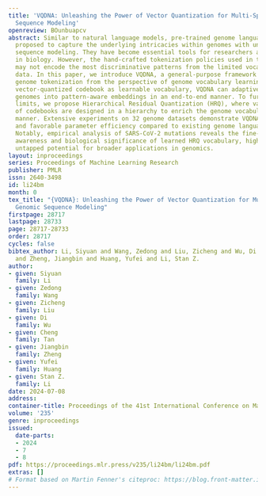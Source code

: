 ```yaml
---
title: 'VQDNA: Unleashing the Power of Vector Quantization for Multi-Species Genomic
  Sequence Modeling'
openreview: BOunbuapcv
abstract: Similar to natural language models, pre-trained genome language models are
  proposed to capture the underlying intricacies within genomes with unsupervised
  sequence modeling. They have become essential tools for researchers and practitioners
  in biology. However, the hand-crafted tokenization policies used in these models
  may not encode the most discriminative patterns from the limited vocabulary of genomic
  data. In this paper, we introduce VQDNA, a general-purpose framework that renovates
  genome tokenization from the perspective of genome vocabulary learning. By leveraging
  vector-quantized codebook as learnable vocabulary, VQDNA can adaptively tokenize
  genomes into pattern-aware embeddings in an end-to-end manner. To further push its
  limits, we propose Hierarchical Residual Quantization (HRQ), where varying scales
  of codebooks are designed in a hierarchy to enrich the genome vocabulary in a coarse-to-fine
  manner. Extensive experiments on 32 genome datasets demonstrate VQDNA’s superiority
  and favorable parameter efficiency compared to existing genome language models.
  Notably, empirical analysis of SARS-CoV-2 mutations reveals the fine-grained pattern
  awareness and biological significance of learned HRQ vocabulary, highlighting its
  untapped potential for broader applications in genomics.
layout: inproceedings
series: Proceedings of Machine Learning Research
publisher: PMLR
issn: 2640-3498
id: li24bm
month: 0
tex_title: "{VQDNA}: Unleashing the Power of Vector Quantization for Multi-Species
  Genomic Sequence Modeling"
firstpage: 28717
lastpage: 28733
page: 28717-28733
order: 28717
cycles: false
bibtex_author: Li, Siyuan and Wang, Zedong and Liu, Zicheng and Wu, Di and Tan, Cheng
  and Zheng, Jiangbin and Huang, Yufei and Li, Stan Z.
author:
- given: Siyuan
  family: Li
- given: Zedong
  family: Wang
- given: Zicheng
  family: Liu
- given: Di
  family: Wu
- given: Cheng
  family: Tan
- given: Jiangbin
  family: Zheng
- given: Yufei
  family: Huang
- given: Stan Z.
  family: Li
date: 2024-07-08
address:
container-title: Proceedings of the 41st International Conference on Machine Learning
volume: '235'
genre: inproceedings
issued:
  date-parts:
  - 2024
  - 7
  - 8
pdf: https://proceedings.mlr.press/v235/li24bm/li24bm.pdf
extras: []
# Format based on Martin Fenner's citeproc: https://blog.front-matter.io/posts/citeproc-yaml-for-bibliographies/
---
```

